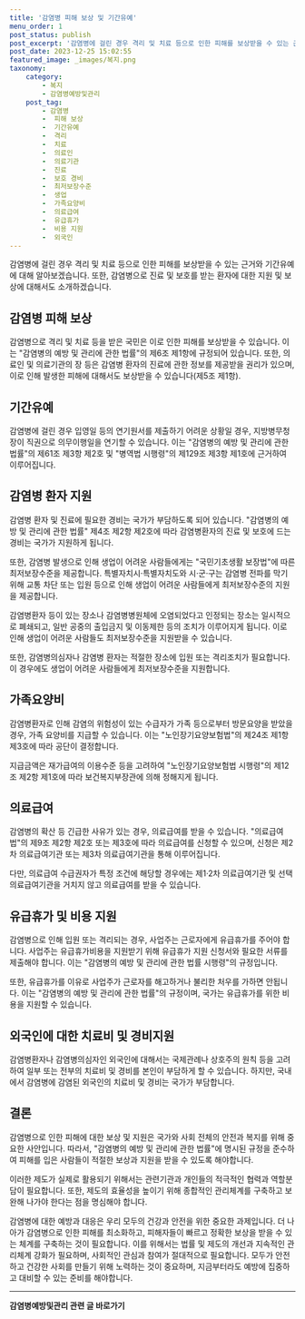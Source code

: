 ```yaml
---
title: '감염병 피해 보상 및 기간유예'
menu_order: 1
post_status: publish
post_excerpt: '감염병에 걸린 경우 격리 및 치료 등으로 인한 피해를 보상받을 수 있는 근거와 기간유예에 대해 알아보겠습니다. 또한, 감염병으로 진료 및 보호를 받는 환자에 대한 지원 및 보상에 대해서도 소개하겠습니다.'
post_date: 2023-12-25 15:02:55
featured_image: _images/복지.png
taxonomy:
    category:
        - 복지
        - 감염병예방및관리
    post_tag:
        - 감염병
        -  피해 보상
        -  기간유예
        -  격리
        -  치료
        -  의료인
        -  의료기관
        -  진료
        -  보호 경비
        -  최저보장수준
        -  생업
        -  가족요양비
        -  의료급여
        -  유급휴가
        -  비용 지원
        -  외국인
---
```



감염병에 걸린 경우 격리 및 치료 등으로 인한 피해를 보상받을 수 있는 근거와 기간유예에 대해 알아보겠습니다. 또한, 감염병으로 진료 및 보호를 받는 환자에 대한 지원 및 보상에 대해서도 소개하겠습니다.

## 감염병 피해 보상

감염병으로 격리 및 치료 등을 받은 국민은 이로 인한 피해를 보상받을 수 있습니다. 이는 "감염병의 예방 및 관리에 관한 법률"의 제6조 제1항에 규정되어 있습니다. 또한, 의료인 및 의료기관의 장 등은 감염병 환자의 진료에 관한 정보를 제공받을 권리가 있으며, 이로 인해 발생한 피해에 대해서도 보상받을 수 있습니다(제5조 제1항).

## 기간유예

감염병에 걸린 경우 입영일 등의 연기원서를 제출하기 어려운 상황일 경우, 지방병무청장이 직권으로 의무이행일을 연기할 수 있습니다. 이는 "감염병의 예방 및 관리에 관한 법률"의 제61조 제3항 제2호 및 "병역법 시행령"의 제129조 제3항 제1호에 근거하여 이루어집니다.

## 감염병 환자 지원

감염병 환자 및 진료에 필요한 경비는 국가가 부담하도록 되어 있습니다. "감염병의 예방 및 관리에 관한 법률" 제4조 제2항 제2호에 따라 감염병환자의 진료 및 보호에 드는 경비는 국가가 지원하게 됩니다.

또한, 감염병 발생으로 인해 생업이 어려운 사람들에게는 "국민기초생활 보장법"에 따른 최저보장수준을 제공합니다. 특별자치시·특별자치도와 시·군·구는 감염병 전파를 막기 위해 교통 차단 또는 입원 등으로 인해 생업이 어려운 사람들에게 최저보장수준의 지원을 제공합니다.

감염병환자 등이 있는 장소나 감염병병원체에 오염되었다고 인정되는 장소는 일시적으로 폐쇄되고, 일반 공중의 출입금지 및 이동제한 등의 조치가 이루어지게 됩니다. 이로 인해 생업이 어려운 사람들도 최저보장수준을 지원받을 수 있습니다.

또한, 감염병의심자나 감염병 환자는 적절한 장소에 입원 또는 격리조치가 필요합니다. 이 경우에도 생업이 어려운 사람들에게 최저보장수준을 지원합니다.

## 가족요양비

감염병환자로 인해 감염의 위험성이 있는 수급자가 가족 등으로부터 방문요양을 받았을 경우, 가족 요양비를 지급할 수 있습니다. 이는 "노인장기요양보험법"의 제24조 제1항 제3호에 따라 공단이 결정합니다.

지급금액은 재가급여의 이용수준 등을 고려하여 "노인장기요양보험법 시행령"의 제12조 제2항 제1호에 따라 보건복지부장관에 의해 정해지게 됩니다.

## 의료급여

감염병의 확산 등 긴급한 사유가 있는 경우, 의료급여를 받을 수 있습니다. "의료급여법"의 제9조 제2항 제2호 또는 제3호에 따라 의료급여를 신청할 수 있으며, 신청은 제2차 의료급여기관 또는 제3차 의료급여기관을 통해 이루어집니다.

다만, 의료급여 수급권자가 특정 조건에 해당할 경우에는 제1·2차 의료급여기관 및 선택의료급여기관을 거치지 않고 의료급여를 받을 수 있습니다.

## 유급휴가 및 비용 지원

감염병으로 인해 입원 또는 격리되는 경우, 사업주는 근로자에게 유급휴가를 주어야 합니다. 사업주는 유급휴가비용을 지원받기 위해 유급휴가 지원 신청서와 필요한 서류를 제출해야 합니다. 이는 "감염병의 예방 및 관리에 관한 법률 시행령"의 규정입니다.

또한, 유급휴가를 이유로 사업주가 근로자를 해고하거나 불리한 처우를 가하면 안됩니다. 이는 "감염병의 예방 및 관리에 관한 법률"의 규정이며, 국가는 유급휴가를 위한 비용을 지원할 수 있습니다.

## 외국인에 대한 치료비 및 경비지원

감염병환자나 감염병의심자인 외국인에 대해서는 국제관례나 상호주의 원칙 등을 고려하여 일부 또는 전부의 치료비 및 경비를 본인이 부담하게 할 수 있습니다. 하지만, 국내에서 감염병에 감염된 외국인의 치료비 및 경비는 국가가 부담합니다.

## 결론

감염병으로 인한 피해에 대한 보상 및 지원은 국가와 사회 전체의 안전과 복지를 위해 중요한 사안입니다. 따라서, "감염병의 예방 및 관리에 관한 법률"에 명시된 규정을 준수하여 피해를 입은 사람들이 적절한 보상과 지원을 받을 수 있도록 해야합니다.

이러한 제도가 실제로 활용되기 위해서는 관련기관과 개인들의 적극적인 협력과 역할분담이 필요합니다. 또한, 제도의 효율성을 높이기 위해 종합적인 관리체계를 구축하고 보완해 나가야 한다는 점을 명심해야 합니다.

감염병에 대한 예방과 대응은 우리 모두의 건강과 안전을 위한 중요한 과제입니다. 더 나아가 감염병으로 인한 피해를 최소화하고, 피해자들이 빠르고 정확한 보상을 받을 수 있는 체계를 구축하는 것이 필요합니다. 이를 위해서는 법률 및 제도의 개선과 지속적인 관리체계 강화가 필요하며, 사회적인 관심과 참여가 절대적으로 필요합니다. 모두가 안전하고 건강한 사회를 만들기 위해 노력하는 것이 중요하며, 지금부터라도 예방에 집중하고 대비할 수 있는 준비를 해야합니다.
<!-- wp:separator -->
<hr class="wp-block-separator has-alpha-channel-opacity"/>
<!-- /wp:separator -->

<!-- wp:group {"backgroundColor":"base","layout":{"type":"constrained"}} -->
<div class="wp-block-group has-base-background-color has-background"><!-- wp:paragraph {"align":"center","fontSize":"medium"} -->
<p class="has-text-align-center has-large-font-size"><strong>감염병예방및관리 관련 글 바로가기</strong></p>
<!-- /wp:paragraph -->


<!-- wp:latest-posts
{"categories":[{"id":14664,"count":19,"description":"","link":"https://uknowlaw.com/category/%ea%b0%90%ec%97%bc%eb%b3%91%ec%98%88%eb%b0%a9%eb%b0%8f%ea%b4%80%eb%a6%ac/","name":"감염병예방및관리","slug":"감염병예방및관리","taxonomy":"category","parent":0,"meta":[],"_links":{"self":[{"href":"https://uknowlaw.com/wp-json/wp/v2/categories/14664"}],"collection":[{"href":"https://uknowlaw.com/wp-json/wp/v2/categories"}],"about":[{"href":"https://uknowlaw.com/wp-json/wp/v2/taxonomies/category"}],"wp:post_type":[{"href":"https://uknowlaw.com/wp-json/wp/v2/posts?categories=14664"}],"curies":[{"name":"wp","href":"https://api.w.org/{rel}","templated":true}]}}],"postsToShow":100,"excerptLength":28,"postLayout":"grid","columns":2,"featuredImageAlign":"left","featuredImageSizeSlug":"large","fontSize":"small"} /--></div>
<!-- /wp:group -->